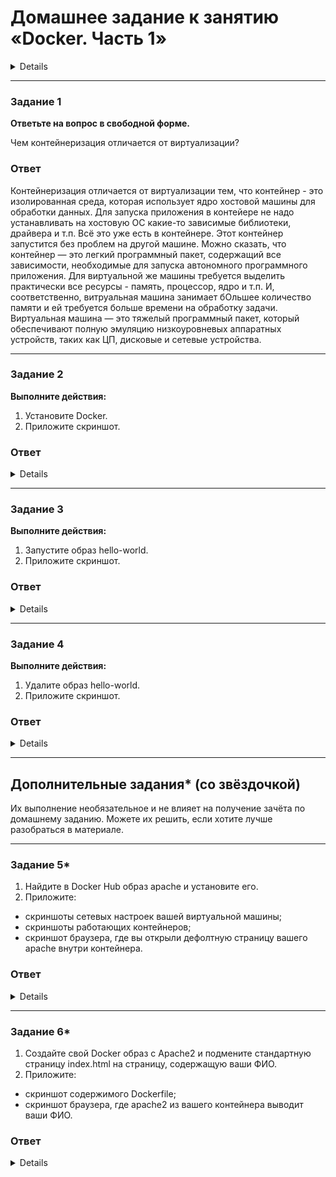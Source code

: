 # Домашнее задание к занятию «Docker. Часть 1»

<details>

### Оформление домашнего задания

1. Домашнее задание выполните в [Google Docs](https://docs.google.com/) и отправьте на проверку ссылку на ваш документ в личном кабинете.  
1. В названии файла укажите номер лекции и фамилию студента. Пример названия: 6.3. Docker. Часть 1 — Александр Александров.
1. Перед отправкой проверьте, что доступ для просмотра открыт всем, у кого есть ссылка. Если нужно прикрепить дополнительные ссылки, добавьте их в свой Google Docs.

Любые вопросы по решению задач задавайте в чате учебной группы.

---
## Важно

Перед отправкой работы на проверку удаляйте неиспользуемые ресурсы. Это нужно, чтобы предупредить неконтролируемый расход средств, полученных после использования промокода.

Рекомендации [по ссылке](https://github.com/netology-code/sdvps-homeworks/tree/main/recommend).

</details>

---

### Задание 1

**Ответьте на вопрос в свободной форме.** 

Чем контейнеризация отличается от виртуализации?

### Ответ

Контейнеризация отличается от виртуализации тем, что контейнер - это изолированная среда, которая использует ядро хостовой машины для обработки данных. Для запуска приложения в контейере не надо устанавливать на хостовую ОС какие-то зависимые библиотеки, драйвера и т.п. Всё это уже есть в контейнере. Этот контейнер запустится без проблем на другой машине. Можно сказать, что контейнер — это легкий программный пакет, содержащий все зависимости, необходимые для запуска автономного программного приложения.
Для виртуальной же машины требуется выделить практически все ресурсы - память, процессор, ядро и т.п. И, соответственно, витруальная машина занимает бОльшее количество памяти и ей требуется больше времени на обработку задачи.
Виртуальная машина — это тяжелый программный пакет, который обеспечивают полную эмуляцию низкоуровневых аппаратных устройств, таких как ЦП, дисковые и сетевые устройства.

---

### Задание 2 

**Выполните действия:**

1. Установите Docker.
1. Приложите скриншот.

### Ответ

<details>

Для Docker использована ОС LinuxMint.
Я выбрал способ установки через скрипт с сайта https://docs.docker.com/engine/install/ubuntu/

![Снимок04](https://user-images.githubusercontent.com/121082757/233011082-3813a193-e681-4231-b834-b84c6aa9ad70.PNG)

![Снимок05](https://user-images.githubusercontent.com/121082757/233012776-9d0ddf43-6248-4b7f-81f8-95ec7b5d03e1.PNG)

</details>

---

### Задание 3

**Выполните действия:**

1. Запустите образ hello-world.
1. Приложите скриншот.

### Ответ

<details>

![Снимок06](https://user-images.githubusercontent.com/121082757/233013521-1fd7737a-9d68-4602-8d0a-e991c2aeea05.PNG)

![image](https://user-images.githubusercontent.com/121082757/233015398-353b8ca8-7508-42a4-a489-ebd7a8e4acc9.png)
 
</details>

---

### Задание 4 

**Выполните действия:**

1. Удалите образ hello-world.
1. Приложите скриншот.

### Ответ

<details>

![image](https://user-images.githubusercontent.com/121082757/233017997-910a11a1-6027-4b3a-8dcc-f691120625c7.png)

</details>

---

## Дополнительные задания* (со звёздочкой)

Их выполнение необязательное и не влияет на получение зачёта по домашнему заданию. Можете их решить, если хотите лучше разобраться в материале.

---

### Задание 5*

1. Найдите в Docker Hub образ apache и установите его.
1. Приложите:
 * скриншоты сетевых настроек вашей виртуальной машины;
 * скриншоты работающих контейнеров;
 * скриншот браузера, где вы открыли дефолтную страницу вашего apache внутри контейнера.

### Ответ

<details>

 ![image](https://user-images.githubusercontent.com/121082757/233018480-1bc01a7d-e3a3-401a-b336-3466500907fd.png)

 ![image](https://user-images.githubusercontent.com/121082757/233020316-699e3825-f1e8-466d-8fdb-25bf68f6fb4b.png)

![image](https://user-images.githubusercontent.com/121082757/233068905-a54561f5-a306-49c3-a5ca-4bee3b01b61f.png)
 
 ![image](https://user-images.githubusercontent.com/121082757/233068254-d01d65f6-73c2-48ff-8a45-81c0fc5e2e21.png)
  
</details>

---

### Задание 6*

1. Создайте свой Docker образ с Apache2 и подмените стандартную страницу index.html на страницу, содержащую ваши ФИО.
1. Приложите:
 * скриншот содержимого Dockerfile;
 * скриншот браузера, где apache2 из вашего контейнера выводит ваши ФИО.

### Ответ

<details>

![image](https://user-images.githubusercontent.com/121082757/233079595-319a4153-3eb7-4bb9-8659-2e558d39c3f2.png)

![image](https://user-images.githubusercontent.com/121082757/233078861-7b90ccf4-e365-4244-bda2-53e692465549.png)

![image](https://user-images.githubusercontent.com/121082757/233079322-3375fe90-da1a-431b-a358-a10ec07a6071.png)

![image](https://user-images.githubusercontent.com/121082757/233079989-7add8862-cbcf-4bbc-aee0-e2d745397316.png)

</details>

